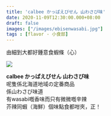 ```yaml
---
title: 'calbee かっぱえびせん 山わさび味'
date: 2020-11-09T12:30:00.000+08:00
draft: false
images: ["/images/ebisenwasabi.jpg"]
tags : [flavor - 小食部]
---
```


由細到大都好鍾意食蝦條（心）  

![](/images/ebisenwasabi.jpg)

**calbee かっぱえびせん 山わさび味**  
呢隻係北海道地域の定番商品  
係山わさび味道  
有wasabi嘅香味而只有微微嘅辛辣  
芥辣同蝦（海鮮）個味點食都咁夾，正！  

